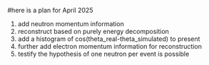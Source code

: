 #here is a plan for April 2025  
1. add neutron momentum information
2. reconstruct based on purely energy decomposition
3. add a histogram of cos(theta_real-theta_simulated) to present
4. further add electron momentum information for reconstruction
5. testify the hypothesis of one neutron per event is possible
   
